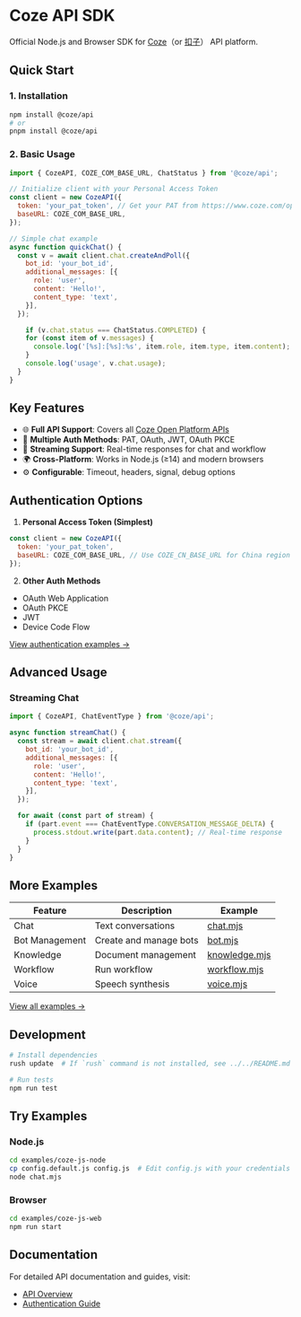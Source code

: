 # Coze API SDK

Official Node.js and Browser SDK for [Coze](https://www.coze.com)（or [扣子](https://www.coze.cn)） API platform.

## Quick Start

### 1. Installation

```sh
npm install @coze/api
# or
pnpm install @coze/api
```

### 2. Basic Usage

```javascript
import { CozeAPI, COZE_COM_BASE_URL, ChatStatus } from '@coze/api';

// Initialize client with your Personal Access Token
const client = new CozeAPI({
  token: 'your_pat_token', // Get your PAT from https://www.coze.com/open/oauth/pats
  baseURL: COZE_COM_BASE_URL,
});

// Simple chat example
async function quickChat() {
  const v = await client.chat.createAndPoll({
    bot_id: 'your_bot_id',
    additional_messages: [{
      role: 'user',
      content: 'Hello!',
      content_type: 'text',
    }],
  });

    if (v.chat.status === ChatStatus.COMPLETED) {
    for (const item of v.messages) {
      console.log('[%s]:[%s]:%s', item.role, item.type, item.content);
    }
    console.log('usage', v.chat.usage);
  }
}
```

## Key Features

- 🌐 **Full API Support**: Covers all [Coze Open Platform APIs](https://www.coze.com/docs/developer_guides/api_overview)
- 🔐 **Multiple Auth Methods**: PAT, OAuth, JWT, OAuth PKCE
- 🔄 **Streaming Support**: Real-time responses for chat and workflow
- 🌍 **Cross-Platform**: Works in Node.js (≥14) and modern browsers
- ⚙️ **Configurable**: Timeout, headers, signal, debug options

## Authentication Options

1. **Personal Access Token (Simplest)**
```javascript
const client = new CozeAPI({
  token: 'your_pat_token',
  baseURL: COZE_COM_BASE_URL, // Use COZE_CN_BASE_URL for China region
});
```

2. **Other Auth Methods**
- OAuth Web Application
- OAuth PKCE
- JWT
- Device Code Flow

[View authentication examples →](../../examples/coze-js-node/src/auth/)

## Advanced Usage

### Streaming Chat
```javascript
import { CozeAPI, ChatEventType } from '@coze/api';

async function streamChat() {
  const stream = await client.chat.stream({
    bot_id: 'your_bot_id',
    additional_messages: [{
      role: 'user',
      content: 'Hello!',
      content_type: 'text',
    }],
  });

  for await (const part of stream) {
    if (part.event === ChatEventType.CONVERSATION_MESSAGE_DELTA) {
      process.stdout.write(part.data.content); // Real-time response
    }
  }
}
```

## More Examples

| Feature | Description | Example |
|---------|-------------|----------|
| Chat | Text conversations | [chat.mjs](../../examples/coze-js-node/src/chat.mjs) |
| Bot Management | Create and manage bots | [bot.mjs](../../examples/coze-js-node/src/bot.mjs) |
| Knowledge | Document management | [knowledge.mjs](../../examples/coze-js-node/src/knowledge.mjs) |
| Workflow | Run workflow | [workflow.mjs](../../examples/coze-js-node/src/workflow.mjs) |
| Voice | Speech synthesis | [voice.mjs](../../examples/coze-js-node/src/voice.mjs) |

[View all examples →](../../examples/coze-js-node/src/)

## Development

```bash
# Install dependencies
rush update  # If `rush` command is not installed, see ../../README.md

# Run tests
npm run test
```

## Try Examples

### Node.js
```bash
cd examples/coze-js-node
cp config.default.js config.js  # Edit config.js with your credentials
node chat.mjs
```

### Browser
```bash
cd examples/coze-js-web
npm run start
```

## Documentation

For detailed API documentation and guides, visit:
- [API Overview](https://www.coze.com/docs/developer_guides/api_overview)
- [Authentication Guide](https://www.coze.com/docs/developer_guides/authentication)
```
